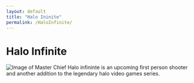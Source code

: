 ```yaml
---
layout: default
title: "Halo Ininite"
permalink: /HaloInfinite/
---
```


# Halo Infinite
![Image of Master Chief](https://www.looper.com/img/gallery/the-untold-truth-of-halos-master-chief/intro-1603465431.jpg)
Halo infininte is an upcoming first person shooter and another addition to the legendary halo video games series.
